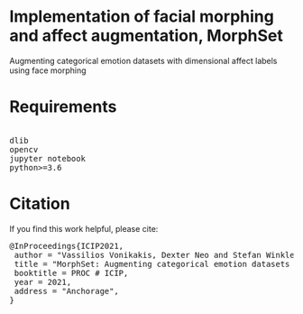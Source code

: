# Implementation of facial morphing and affect augmentation, MorphSet
Augmenting categorical emotion datasets with dimensional affect labels using face morphing

# Requirements
<pre>

dlib
opencv
jupyter notebook
python>=3.6
</pre>

# Citation
If you find this work helpful, please cite:
<pre>
@InProceedings{ICIP2021,
 author = "Vassilios Vonikakis, Dexter Neo and Stefan Winkler",
 title = "MorphSet: Augmenting categorical emotion datasets with dimensional affect labels using face morphing",
 booktitle = PROC # ICIP,
 year = 2021,
 address = "Anchorage",
}
</pre>
